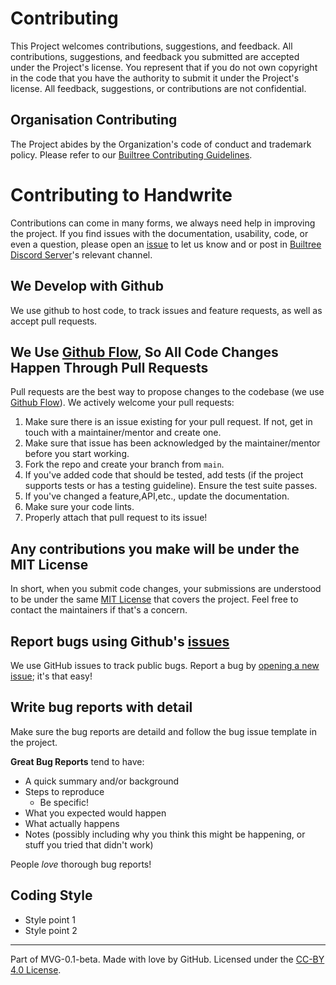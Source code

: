 # Contributing

This Project welcomes contributions, suggestions, and feedback. All contributions, suggestions, and feedback you submitted are accepted under the Project's license. You represent that if you do not own copyright in the code that you have the authority to submit it under the Project's license. All feedback, suggestions, or contributions are not confidential.

## Organisation Contributing
The Project abides by the Organization's code of conduct and trademark policy. Please refer to our [Builtree Contributing Guidelines](https://github.com/bui`ltree/builtree/blob/main/governance/CODE-OF-CONDUCT.md).

# Contributing to Handwrite

Contributions can come in many forms, we always need help in improving the project. If you find issues with the documentation, usability, code, or even a question, please open an [issue](https://github.com/builtree/handwrite/issues) to let us know and or post in [Builtree Discord Server](https://discord.gg/9BtRZhJb9G)'s relevant channel.

## We Develop with Github
We use github to host code, to track issues and feature requests, as well as accept pull requests.

## We Use [Github Flow](https://docs.github.com/en/get-started/quickstart/github-flow), So All Code Changes Happen Through Pull Requests
Pull requests are the best way to propose changes to the codebase (we use [Github Flow](https://docs.github.com/en/get-started/quickstart/github-flow)). We actively welcome your pull requests:

1. Make sure there is an issue existing for your pull request. If not, get in touch with a maintainer/mentor and create one.
2. Make sure that issue has been acknowledged by the maintainer/mentor before you start working.
3. Fork the repo and create your branch from `main`.
4. If you've added code that should be tested, add tests (if the project supports tests or has a testing guideline). Ensure the test suite passes.
5. If you've changed a feature,API,etc., update the documentation.
6. Make sure your code lints.
7. Properly attach that pull request to its issue!

## Any contributions you make will be under the MIT License
In short, when you submit code changes, your submissions are understood to be under the same [MIT License](./LICENSE) that covers the project. Feel free to contact the maintainers if that's a concern.

## Report bugs using Github's [issues](https://github.com/builtree/handwrite/issues)
We use GitHub issues to track public bugs. Report a bug by [opening a new issue](https://github.com/builtree/handwrite/issues/new/choose); it's that easy!

## Write bug reports with detail
Make sure the bug reports are detaild and follow the bug issue template in the project.

**Great Bug Reports** tend to have:

- A quick summary and/or background
- Steps to reproduce
  - Be specific!
- What you expected would happen
- What actually happens
- Notes (possibly including why you think this might be happening, or stuff you tried that didn't work)

People *love* thorough bug reports!

## Coding Style

* Style point 1
* Style point 2

---
Part of MVG-0.1-beta.
Made with love by GitHub. Licensed under the [CC-BY 4.0 License](https://creativecommons.org/licenses/by-sa/4.0/).
